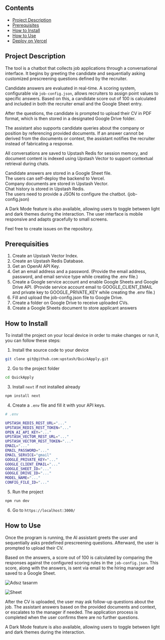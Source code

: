 ## Contents

- [Project Description](#project-description)
- [Prerequisites](#prerequisities)
- [How to Install](#how-to-install)
- [How to Use](#how-to-use)
- [Deploy on Vercel](#deploy-on-vercel)

## Project Description

The tool is a chatbot that collects job applications through a conversational interface. It begins by greeting the candidate and sequentially asking customized prescreening questions defined by the recruiter.  

Candidate answers are evaluated in real-time. A scoring system, configurable via `job-config.json`, allows recruiters to assign point values to specific answers. Based on this, a candidate score out of 100 is calculated and included in both the recruiter email and the Google Sheet entry.  

After the questions, the candidate is prompted to upload their CV in PDF format, which is then stored in a designated Google Drive folder.  

The assistant also supports candidate queries about the company or position by referencing provided documents. If an answer cannot be derived from the documents or context, the assistant notifies the recruiter instead of fabricating a response.  

All conversations are saved to Upstash Redis for session memory, and document content is indexed using Upstash Vector to support contextual retrieval during chats.  

Candidate answers are stored in a Google Sheet file.  
The users can self-deploy the backend to Vercel.  
Company documents are stored in Upstash Vector.  
Chat history is stored in Upstash Redis.  
The users need to provide a JSON to configure the chatbot. (job-config.json)  

A Dark Mode feature is also available, allowing users to toggle between light and dark themes during the interaction. The user interface is mobile responsive and adapts gracefully to small screens.  

Feel free to create issues on the repository.

## Prerequisities

1. Create an Upstash Vector Index.
2. Create an Upstash Redis Database.
3. Get an OpenAI API Key.
4. Get an email address and a password. (Provide the email address, password, and email service type while creating the .env file.)
5. Create a Google service account and enable Google Sheets and Google Drive API. (Provide service account email to GOOGLE_CLIENT_EMAIL and private key to GOOGLE_PRIVATE_KEY while creating the .env file.)
6. Fill and upload the job-config.json file to Google Drive.
7. Create a folder on Google Drive to receive uploaded CVs.
8. Create a Google Sheets document to store applicant answers

## How to Install

To install the project on your local device in order to make changes or run it, you can follow these steps:

1. Install the source code to your device

```bash
git clone git@github.com:upstash/QuickApply.git
```

2. Go to the project folder

```bash
cd QuickApply
```

3. Install `next` if not installed already

```bash
npm install next
```

4. Create a `.env` file and fill it with your API keys.

```bash
# .env

UPSTASH_REDIS_REST_URL="..."
UPSTASH_REDIS_REST_TOKEN="..."
OPEN_AI_API_KEY="..."
UPSTASH_VECTOR_REST_URL="..."
UPSTASH_VECTOR_REST_TOKEN="..."
EMAIL="..."
EMAIL_PASSWORD="..."
EMAIL_SERVICE="gmail"
GOOGLE_PRIVATE_KEY="..."
GOOGLE_CLIENT_EMAIL="..."
GOOGLE_SHEET_ID="..."
GOOGLE_DRIVE_ID="..."
MODEL_NAME="..."
CONFIG_FILE_ID="..."
```

5. Run the project

```bash
npm run dev
```

6. Go to `https://localhost:3000/`

## How to Use

Once the program is running, the AI assistant greets the user and sequentially asks predefined prescreening questions. Afterward, the user is prompted to upload their CV.  

Based on the answers, a score out of 100 is calculated by comparing the responses against the configured scoring rules in the `job-config.json`. This score, along with the answers, is sent via email to the hiring manager and saved to a Google Sheet.  


![Adsız tasarım](https://github.com/user-attachments/assets/4acd2979-21e4-4403-9092-e5c7c871b60f)


![Sheet](https://github.com/user-attachments/assets/fdec6dcd-c69e-4a46-94a2-ee666c2cbf67)


After the CV is uploaded, the user may ask follow-up questions about the job. The assistant answers based on the provided documents and context, or escalates to the manager if needed. The application process is completed when the user confirms there are no further questions.  

A Dark Mode feature is also available, allowing users to toggle between light and dark themes during the interaction.  
